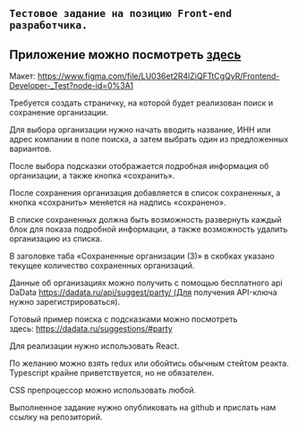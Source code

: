 ## `Тестовое задание на позицию Front-end разработчика.`

## Приложение можно посмотреть [**здесь**](https://nsgowest.github.io/Organizations-React)

Макет: https://www.figma.com/file/LU036et2R4lZiQFTtCgQyR/Frontend-Developer-_Test?node-id=0%3A1

Требуется создать страничку, на которой будет реализован поиск и сохранение организации.

Для выбора организации нужно начать вводить название, ИНН или адрес компании в поле поиска, а затем выбрать один из предложенных вариантов.

После выбора подсказки отображается подробная информация об организации, а также кнопка «сохранить».

После сохранения организация добавляется в список сохраненных, а кнопка «сохранить» меняется на надпись «сохранено».

В списке сохраненных должна быть возможность развернуть каждый блок для показа подробной информации, а также возможность удалить организацию из списка. 

В заголовке таба «Сохраненные организации (3)» в скобках указано текущее количество сохраненных организаций.

Данные об организациях можно получить с помощью бесплатного api DaData https://dadata.ru/api/suggest/party/ (Для получения API-ключа нужно зарегистрироваться).

Готовый пример поиска с подсказками можно посмотреть здесь: https://dadata.ru/suggestions/#party

Для реализации нужно использовать React.

По желанию можно взять redux или обойтись обычным cтейтом реакта.
Typescript крайне приветствуется, но не обязателен.

CSS препроцессор можно использовать любой.

Выполненное задание нужно опубликовать на github и прислать нам ссылку на репозиторий.